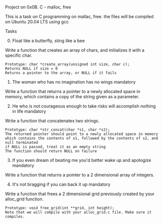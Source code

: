 Project on 0x0B. C - malloc, free

This is a task on C programming on mallac, free. the files will be compiled on Ubuntu 20.04 LTS using gcc

Tasks

0. Float like a butterfly, sting like a bee

Write a function that creates an array of chars, and initializes it with a specific char.

    Prototype: char *create_array(unsigned int size, char c);
    Returns NULL if size = 0
    Returns a pointer to the array, or NULL if it fails

1. The woman who has no imagination has no wings
mandatory

Write a function that returns a pointer to a newly allocated space in memory, which contains a copy of the string given as a parameter.

2. He who is not courageous enough to take risks will accomplish nothing in life
mandatory

Write a function that concatenates two strings.

    Prototype: char *str_concat(char *s1, char *s2);
    The returned pointer should point to a newly allocated space in memory which contains the contents of s1, followed by the contents of s2, and null terminated
    if NULL is passed, treat it as an empty string
    The function should return NULL on failure

3. If you even dream of beating me you'd better wake up and apologize
mandatory

Write a function that returns a pointer to a 2 dimensional array of integers.

4. It's not bragging if you can back it up
mandatory

Write a function that frees a 2 dimensional grid previously created by your alloc_grid function.

    Prototype: void free_grid(int **grid, int height);
    Note that we will compile with your alloc_grid.c file. Make sure it compiles.

